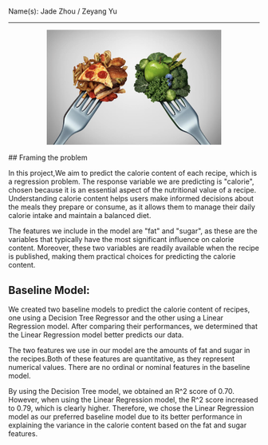 #

Name(s): Jade Zhou / Zeyang Yu


---
<p align="center">
  <img src="food.JPG" width="350" title="hover text">
</p>
## Framing the problem

In this project,We aim to predict the calorie content of each recipe, which is a regression problem. The response variable we are predicting is "calorie", chosen because it is an essential aspect of the nutritional value of a recipe. Understanding calorie content helps users make informed decisions about the meals they prepare or consume, as it allows them to manage their daily calorie intake and maintain a balanced diet.

The features we include in the model are "fat" and "sugar", as these are the variables that typically have the most significant influence on calorie content. Moreover, these two variables are readily available when the recipe is published, making them practical choices for predicting the calorie content.

##  Baseline Model:

We created two baseline models to predict the calorie content of recipes, one using a Decision Tree Regressor and the other using a Linear Regression model. After comparing their performances, we determined that the Linear Regression model better predicts our data.

The two features we use in our model are the amounts of fat and sugar in the recipes.Both of these features are quantitative, as they represent numerical values. There are no ordinal or nominal features in the baseline model.

By using the Decision Tree model, we obtained an R^2 score of 0.70. However, when using the Linear Regression model, the R^2 score increased to 0.79, which is clearly higher. Therefore, we chose the Linear Regression model as our preferred baseline model due to its better performance in explaining the variance in the calorie content based on the fat and sugar features.
